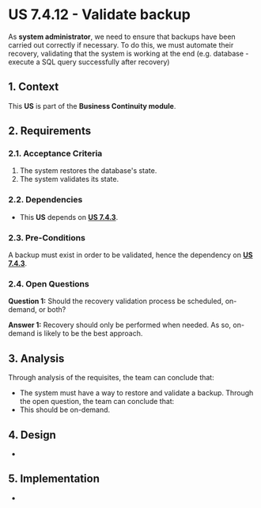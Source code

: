 # US 7.4.12 - Validate backup

As **system administrator**, we need to ensure that backups have been carried out correctly if necessary. To do this, we must automate their recovery, validating that the system is working at the end (e.g. database - execute a SQL query successfully after recovery)

## 1. Context

This **US** is part of the **Business Continuity module**.

## 2. Requirements

### 2.1. Acceptance Criteria

1. The system restores the database's state.
2. The system validates its state.

### 2.2. Dependencies

* This **US** depends on [**US 7.4.3**](../7-4-3/readme.md).

### 2.3. Pre-Conditions

A backup must exist in order to be validated, hence the dependency on [**US 7.4.3**](../7-4-3/readme.md).

### 2.4. Open Questions

**Question 1:** Should the recovery validation process be scheduled, on-demand, or both?

**Answer 1:** Recovery should only be performed when needed. As so, on-demand is likely to be the best approach.

## 3. Analysis

Through analysis of the requisites, the team can conclude that:
* The system must have a way to restore and validate a backup.
Through the open question, the team can conclude that:
* This should be on-demand.

## 4. Design

-

## 5. Implementation

-